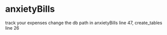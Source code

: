 # anxietyBills
track your expenses
change the db path in anxietyBills line 47, create_tables line 26
